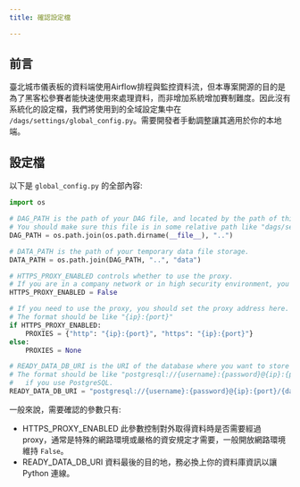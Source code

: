 ```yaml
---
title: 確認設定檔

---
```


## 前言
臺北城市儀表板的資料端使用Airflow排程與監控資料流，但本專案開源的目的是為了黑客松參賽者能快速使用來處理資料，而非增加系統增加賽制難度。因此沒有系統化的設定檔，我們將使用到的全域設定集中在 `/dags/settings/global_config.py`。需要開發者手動調整讓其適用於你的本地端。

## 設定檔
以下是 `global_config.py` 的全部內容:
``` python
import os

# DAG_PATH is the path of your DAG file, and located by the path of this file.
# You should make sure this file is in some relative path like "dags/settings/global_config.py"
DAG_PATH = os.path.join(os.path.dirname(__file__), "..")

# DATA_PATH is the path of your temporary data file storage.
DATA_PATH = os.path.join(DAG_PATH, "..", "data")

# HTTPS_PROXY_ENABLED controls whether to use the proxy.
# If you are in a company network or in high security environment, you may need to set this to True.
HTTPS_PROXY_ENABLED = False

# If you need to use the proxy, you should set the proxy address here.
# The format should be like "{ip}:{port}"
if HTTPS_PROXY_ENABLED:
    PROXIES = {"http": "{ip}:{port}", "https": "{ip}:{port}"}
else:
    PROXIES = None

# READY_DATA_DB_URI is the URI of the database where you want to store the data.
# The format should be like "postgresql://{username}:{password}@{ip}:{port}/{database_name}"
#   if you use PostgreSQL.
READY_DATA_DB_URI = "postgresql://{username}:{password}@{ip}:{port}/{database_name}"
```
一般來說，需要確認的參數只有:
* HTTPS_PROXY_ENABLED
此參數控制對外取得資料時是否需要經過 proxy，通常是特殊的網路環境或嚴格的資安規定才需要，一般開放網路環境維持 `False`。
* READY_DATA_DB_URI
資料最後的目的地，務必換上你的資料庫資訊以讓 Python 連線。

